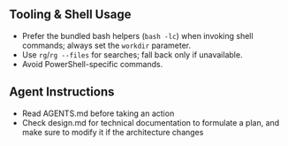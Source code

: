 ## Tooling & Shell Usage
- Prefer the bundled bash helpers (`bash -lc`) when invoking shell commands; always set the `workdir` parameter.
- Use `rg`/`rg --files` for searches; fall back only if unavailable.
- Avoid PowerShell-specific commands.

## Agent Instructions
- Read AGENTS.md before taking an action
- Check design.md for technical documentation to formulate a plan, and make sure to modify it if the architecture changes


